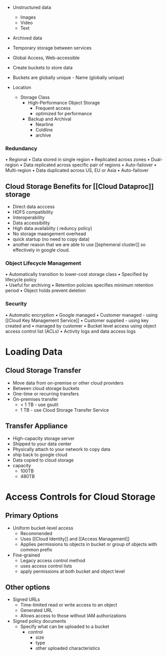 * Unstructured data
	* Images
	* Video
	* Text
* Archived data
* Temporary storage between services
* Global Access, Web-accessible


* Create buckets to store data
* Buckets are globally unique - Name (globally unique)
* Location
	* Storage Class
		* High-Performance Object Storage
			* Frequent access
			* optimized for performance
		* Backup and Archival 
			* Nearline
			* Coldline
			* archive

### Redundancy 
  • Regional
	  • Data stored in single region
	  • Replicated across zones
  • Dual-region
	  • Data replicated across specific pair of regions
	  • Auto-failover
  • Multi-region
	   • Data duplicated across US, EU or Asia
	   • Auto-failover 


  

## Cloud Storage Benefits for [[Cloud Dataproc]] storage
* Direct data acccess
* HDFS compatibility
* Interoperability
* Data accessibility
* High data availablity ( reduncy policy)
* No storage maangement overhead
* quick startup (no need to copy data)
* another reason that we are able to use [[ephemeral cluster]] so effectively in google cloud.

### Object Lifecycle Management
• Automatically transition to lower-cost storage class
	• Specified by lifecycle policy    
	• Useful for archiving
• Retention policies specifies minimum retention period
• Object holds prevent deletion



### Security
• Automatic encryption
	• Google managed
	• Customer managed - using [[Cloud Key Management Service]]
	• Customer supplied - using key created and
		• managed by customer
• Bucket level access using object access control list
	(ACLs)
• Activity logs and data access logs





# Loading Data

## Cloud Storage Transfer
* Move data from on-premise or other cloud providers
* Between cloud storage buckets
* One-time or recurring transfers
* On-premises transfer
	* < 1 TB - use gsutil
	* 1 TB - use Cloud Storage Transfer Service

## Transfer Appliance
* High-capacity storage server
* Shipped to your data center
* Physically attach to your network to copy data
* ship back to google cloud
* Data copied to cloud storage
* capacity
	* 100TB
	* 480TB


# Access Controls for Cloud Storage 

## Primary Options
* Uniform bucket-level access
	* Recommended
	* Uses [[Cloud Identity]] and [[Access Management]] 
	* Applies permissions to objects in bucket or group of objects with common prefix
* Fine-grained
	* Legacy access control method
	* uses access control lists
	* apply permissions at both bucket and object level 

## Other options

* Signed URLs
	* Time-limited read or write access to an object
	* Generated URL
	* Allows access to those without IAM authorizations
* Signed policy documents
	* Specify what can be uploaded to a bucket 
		* control
			* size
			* type 
			* other uploaded characteristics


